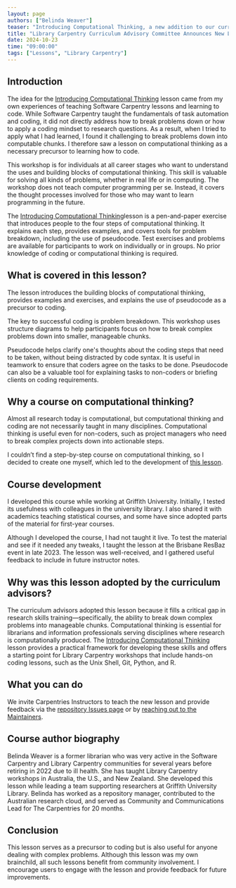 ```yaml
---
layout: page  
authors: ["Belinda Weaver"] 
teaser: "Introducing Computational Thinking, a new addition to our curriculum, is designed to teach people how to break problems down into computable steps before starting to code."  
title: "Library Carpentry Curriculum Advisory Committee Announces New Lesson: Introducing Computational Thinking"  
date: 2024-10-23  
time: "09:00:00"
tags: ["Lessons", "Library Carpentry"]
---
```


## Introduction

The idea for the [Introducing Computational Thinking](http://librarycarpentry.org/lc-computational-thinking/) lesson came from my own experiences of teaching Software Carpentry lessons and learning to code. While Software Carpentry taught the fundamentals of task automation and coding, it did not directly address how to break problems down or how to apply a coding mindset to research questions. As a result, when I tried to apply what I had learned, I found it challenging to break problems down into computable chunks. I therefore saw a lesson on computational thinking as a necessary precursor to learning how to code.

This workshop is for individuals at all career stages who want to understand the uses and building blocks of computational thinking. This skill is valuable for solving all kinds of problems, whether in real life or in computing. The workshop does not teach computer programming per se. Instead, it covers the thought processes involved for those who may want to learn programming in the future.

The [Introducing Computational Thinking](http://librarycarpentry.org/lc-computational-thinking/)lesson is a pen-and-paper exercise that introduces people to the four steps of computational thinking. It explains each step, provides examples, and covers tools for problem breakdown, including the use of pseudocode. Test exercises and problems are available for participants to work on individually or in groups. No prior knowledge of coding or computational thinking is required.

## What is covered in this lesson?

The lesson introduces the building blocks of computational thinking, provides examples and exercises, and explains the use of pseudocode as a precursor to coding.

The key to successful coding is problem breakdown. This workshop uses structure diagrams to help participants focus on how to break complex problems down into smaller, manageable chunks.

Pseudocode helps clarify one's thoughts about the coding steps that need to be taken, without being distracted by code syntax. It is useful in teamwork to ensure that coders agree on the tasks to be done. Pseudocode can also be a valuable tool for explaining tasks to non-coders or briefing clients on coding requirements.

## Why a course on computational thinking?

Almost all research today is computational, but computational thinking and coding are not necessarily taught in many disciplines. Computational thinking is useful even for non-coders, such as project managers who need to break complex projects down into actionable steps.

I couldn’t find a step-by-step course on computational thinking, so I decided to create one myself, which led to the development of [this lesson](http://librarycarpentry.org/lc-computational-thinking/).

## Course development

I developed this course while working at Griffith University. Initially, I tested its usefulness with colleagues in the university library. I also shared it with academics teaching statistical courses, and some have since adopted parts of the material for first-year courses.

Although I developed the course, I had not taught it live. To test the material and see if it needed any tweaks, I taught the lesson at the Brisbane ResBaz event in late 2023. The lesson was well-received, and I gathered useful feedback to include in future instructor notes.

## Why was this lesson adopted by the curriculum advisors?

The curriculum advisors adopted this lesson because it fills a critical gap in research skills training—specifically, the ability to break down complex problems into manageable chunks. Computational thinking is essential for librarians and information professionals serving disciplines where research is computationally produced. The [Introducing Computational Thinking](http://librarycarpentry.org/lc-computational-thinking/) lesson provides a practical framework for developing these skills and offers a starting point for Library Carpentry workshops that include hands-on coding lessons, such as the Unix Shell, Git, Python, and R.


## What you can do

We invite Carpentries Instructors to teach the new lesson and provide feedback via the [repository Issues page](https://github.com/LibraryCarpentry/lc-computational-thinking/issues) or by [reaching out to the Maintainers](https://carpentries.topicbox.com/groups/curriculum-advisors-lc).

## Course author biography

Belinda Weaver is a former librarian who was very active in the Software Carpentry and Library Carpentry communities for several years before retiring in 2022 due to ill health. She has taught Library Carpentry workshops in Australia, the U.S., and New Zealand. She developed this lesson while leading a team supporting researchers at Griffith University Library. Belinda has worked as a repository manager, contributed to the Australian research cloud, and served as Community and Communications Lead for The Carpentries for 20 months.

## Conclusion

This lesson serves as a precursor to coding but is also useful for anyone dealing with complex problems. Although this lesson was my own brainchild, all such lessons benefit from community involvement. I encourage users to engage with the lesson and provide feedback for future improvements.
